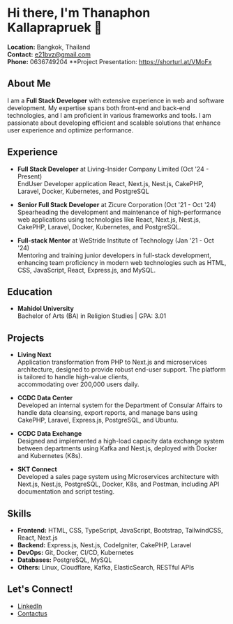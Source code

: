 # Hi there, I'm Thanaphon Kallaprapruek 👋

**Location:** Bangkok, Thailand  
**Contact:** [e21bvz@gmail.com](mailto:e21bvz@gmail.com)  
**Phone:** 0636749204
**Project Presentation: https://shorturl.at/VMoFx

## About Me

I am a **Full Stack Developer** with extensive experience in web and software development. My expertise spans both front-end and back-end technologies, and I am proficient in various frameworks and tools. I am passionate about developing efficient and scalable solutions that enhance user experience and optimize performance.

## Experience

- **Full Stack Developer** at Living-Insider Company Limited (Oct '24 - Present)  
  EndUser Developer application React, Next.js, Nest.js, CakePHP, Laravel, Docker, Kubernetes, and PostgreSQL 

- **Senior Full Stack Developer** at Zicure Corporation (Oct '21 - Oct '24)  
  Spearheading the development and maintenance of high-performance web applications using technologies like React, Next.js, Nest.js, CakePHP, Laravel, Docker, Kubernetes, and PostgreSQL.

- **Full-stack Mentor** at WeStride Institute of Technology (Jan '21 - Oct '24)  
  Mentoring and training junior developers in full-stack development, enhancing team proficiency in modern web technologies such as HTML, CSS, JavaScript, React, Express.js, and MySQL.

## Education

- **Mahidol University**  
  Bachelor of Arts (BA) in Religion Studies | GPA: 3.01

## Projects


- **Living Next**  
  Application transformation from PHP to Next.js and microservices architecture, designed to provide robust end-user support. The platform is tailored to handle high-value clients,       
  accommodating over 200,000 users daily. 

- **CCDC Data Center**  
  Developed an internal system for the Department of Consular Affairs to handle data cleansing, export reports, and manage bans using CakePHP, Laravel, Express.js, PostgreSQL, and Ubuntu.

- **CCDC Data Exchange**  
  Designed and implemented a high-load capacity data exchange system between departments using Kafka and Nest.js, deployed with Docker and Kubernetes (K8s).

- **SKT Connect**  
  Developed a sales page system using Microservices architecture with Next.js, Nest.js, PostgreSQL, Docker, K8s, and Postman, including API documentation and script testing.

## Skills

- **Frontend:** HTML, CSS, TypeScript, JavaScript, Bootstrap, TailwindCSS, React, Next.js
- **Backend:** Express.js, Nest.js, CodeIgniter, CakePHP, Laravel
- **DevOps:** Git, Docker, CI/CD, Kubernetes
- **Databases:** PostgreSQL, MySQL
- **Others:** Linux, Cloudflare, Kafka, ElasticSearch, RESTful APIs

## Let's Connect!

- [LinkedIn](https://www.linkedin.com/in/thanaphon-kallaprapruek)
- [Contactus](https://contactus.work/#/)
